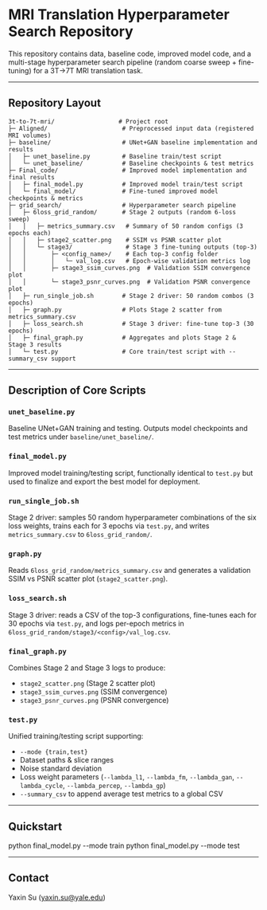 # MRI Translation Hyperparameter Search Repository

This repository contains data, baseline code, improved model code, and a multi-stage hyperparameter search pipeline (random coarse sweep + fine-tuning) for a 3T→7T MRI translation task.

---

## Repository Layout

```
3t-to-7t-mri/                  # Project root
├─ Aligned/                     # Preprocessed input data (registered MRI volumes)
├─ baseline/                    # UNet+GAN baseline implementation and results
│   ├─ unet_baseline.py         # Baseline train/test script
│   └─ unet_baseline/           # Baseline checkpoints & test metrics
├─ Final_code/                  # Improved model implementation and final results
│   ├─ final_model.py           # Improved model train/test script
│   └─ final_model/             # Fine-tuned improved model checkpoints & metrics
├─ grid_search/                 # Hyperparameter search pipeline
│   ├─ 6loss_grid_random/       # Stage 2 outputs (random 6-loss sweep)
│   │   ├─ metrics_summary.csv   # Summary of 50 random configs (3 epochs each)
│   │   ├─ stage2_scatter.png    # SSIM vs PSNR scatter plot
│   │   └─ stage3/               # Stage 3 fine-tuning outputs (top-3)
│   │       ├─ <config_name>/    # Each top-3 config folder
│   │       │   └─ val_log.csv   # Epoch-wise validation metrics log
│   │       ├─ stage3_ssim_curves.png  # Validation SSIM convergence plot
│   │       └─ stage3_psnr_curves.png  # Validation PSNR convergence plot
│   ├─ run_single_job.sh        # Stage 2 driver: 50 random combos (3 epochs)
│   ├─ graph.py                 # Plots Stage 2 scatter from metrics_summary.csv
│   ├─ loss_search.sh           # Stage 3 driver: fine-tune top-3 (30 epochs)
│   ├─ final_graph.py           # Aggregates and plots Stage 2 & Stage 3 results
│   └─ test.py                  # Core train/test script with --summary_csv support
```

---

## Description of Core Scripts

### `unet_baseline.py`

Baseline UNet+GAN training and testing. Outputs model checkpoints and test metrics under `baseline/unet_baseline/`.

### `final_model.py`

Improved model training/testing script, functionally identical to `test.py` but used to finalize and export the best model for deployment.

### `run_single_job.sh`

Stage 2 driver: samples 50 random hyperparameter combinations of the six loss weights, trains each for 3 epochs via `test.py`, and writes `metrics_summary.csv` to `6loss_grid_random/`.

### `graph.py`

Reads `6loss_grid_random/metrics_summary.csv` and generates a validation SSIM vs PSNR scatter plot (`stage2_scatter.png`).

### `loss_search.sh`

Stage 3 driver: reads a CSV of the top-3 configurations, fine-tunes each for 30 epochs via `test.py`, and logs per-epoch metrics in `6loss_grid_random/stage3/<config>/val_log.csv`.

### `final_graph.py`

Combines Stage 2 and Stage 3 logs to produce:

* `stage2_scatter.png` (Stage 2 scatter plot)
* `stage3_ssim_curves.png` (SSIM convergence)
* `stage3_psnr_curves.png` (PSNR convergence)

### `test.py`

Unified training/testing script supporting:

* `--mode {train,test}`
* Dataset paths & slice ranges
* Noise standard deviation
* Loss weight parameters (`--lambda_l1`, `--lambda_fm`, `--lambda_gan`, `--lambda_cycle`, `--lambda_percep`, `--lambda_gp`)
* `--summary_csv` to append average test metrics to a global CSV

---

## Quickstart

python final_model.py --mode train
python final_model.py --mode test

---

## Contact

Yaxin Su (yaxin.su@yale.edu)

